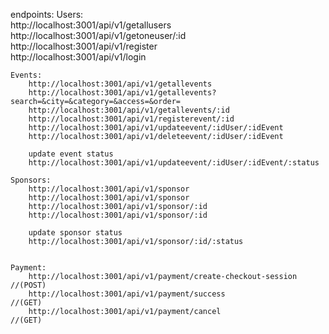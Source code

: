 endpoints:
    Users:  
        http://localhost:3001/api/v1/getallusers  
        http://localhost:3001/api/v1/getoneuser/:id  
        http://localhost:3001/api/v1/register  
        http://localhost:3001/api/v1/login  


    Events:
        http://localhost:3001/api/v1/getallevents
        http://localhost:3001/api/v1/getallevents?search=&city=&category=&access=&order=
        http://localhost:3001/api/v1/getallevents/:id
        http://localhost:3001/api/v1/registerevent/:id
        http://localhost:3001/api/v1/updateevent/:idUser/:idEvent
        http://localhost:3001/api/v1/deleteevent/:idUser/:idEvent

        update event status
        http://localhost:3001/api/v1/updateevent/:idUser/:idEvent/:status

    Sponsors:
        http://localhost:3001/api/v1/sponsor
        http://localhost:3001/api/v1/sponsor
        http://localhost:3001/api/v1/sponsor/:id
        http://localhost:3001/api/v1/sponsor/:id

        update sponsor status
        http://localhost:3001/api/v1/sponsor/:id/:status


    Payment:
        http://localhost:3001/api/v1/payment/create-checkout-session            //(POST)
        http://localhost:3001/api/v1/payment/success                            //(GET)
        http://localhost:3001/api/v1/payment/cancel                             //(GET)
        